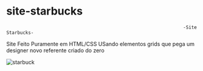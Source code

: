 # site-starbucks

                                                                     -Site Starbucks-
                                                                     
Site Feito Puramente em HTML/CSS USando elementos grids que pega um designer novo referente criado do zero

![starbuck](https://user-images.githubusercontent.com/87943203/163861153-c5d508c8-986e-4ac2-914a-0d64fa20b715.PNG)
